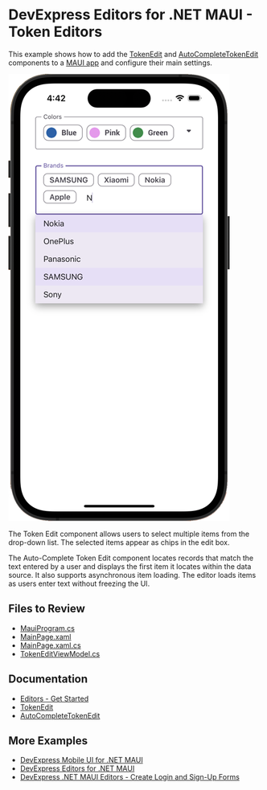# DevExpress Editors for .NET MAUI - Token Editors

This example shows how to add the [TokenEdit](https://docs.devexpress.com/MAUI/DevExpress.Maui.Editors.TokenEdit?v=22.2) and [AutoCompleteTokenEdit](https://docs.devexpress.com/MAUI/DevExpress.Maui.Editors.AutoCompleteTokenEdit?v=22.2) components to a [MAUI app](https://learn.microsoft.com/en-us/dotnet/maui/?view=net-maui-7.0) and configure their main settings.

![DevExpress Token Editor and Auto-Complete Token Editor for MAUI](Images/token_edit_sample.png)

The Token Edit component allows users to select multiple items from the drop-down list. The selected items appear as chips in the edit box.

The Auto-Complete Token Edit component locates records that match the text entered by a user and displays the first item it locates within the data source. It also supports asynchronous item loading. The editor loads items as users enter text without freezing the UI.

## Files to Review

* [MauiProgram.cs](./CS/MauiProgram.cs)
* [MainPage.xaml](./CS/MainPage.xaml)
* [MainPage.xaml.cs](./CS/MainPage.xaml.cs)
* [TokenEditViewModel.cs](./CS/TokenEditViewModel.cs)

## Documentation

- [Editors - Get Started](https://docs.devexpress.com/MAUI/403794/editors/get-started?p=netframework)
- [TokenEdit](https://docs.devexpress.com/MAUI/DevExpress.Maui.Editors.TokenEdit?v=22.2)
- [AutoCompleteTokenEdit](https://docs.devexpress.com/MAUI/DevExpress.Maui.Editors.AutoCompleteTokenEdit?v=22.2)

## More Examples

- [DevExpress Mobile UI for .NET MAUI](https://github.com/DevExpress-Examples/maui-demo-app)
- [DevExpress Editors for .NET MAUI](https://github.com/DevExpress-Examples/maui-editors-get-started)
- [DevExpress .NET MAUI Editors - Create Login and Sign-Up Forms](https://github.com/DevExpress-Examples/maui-editors-access-form)
